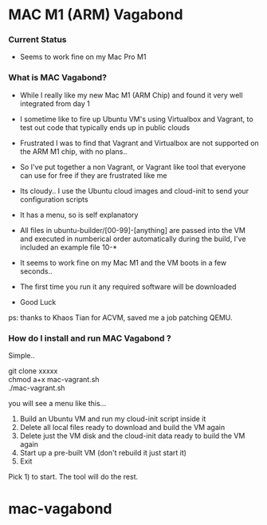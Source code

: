 # MAC M1 (ARM) Vagabond #

### Current Status ###

* Seems to work fine on my Mac Pro M1 

### What is MAC Vagabond? ###

* While I really like my new Mac M1 (ARM Chip) and found it very well integrated from day 1 
* I sometime like to fire up Ubuntu VM's using Virtualbox and Vagrant, to test out code that typically ends up in public clouds
* Frustrated I was to find that Vagrant and Virtualbox are not supported on the ARM M1 chip, with no plans..

* So I've put together a non Vagrant, or Vagrant like tool that everyone can use for free if they are frustrated like me
* Its cloudy.. I use the Ubuntu cloud images and cloud-init to send your configuration scripts
* It has a menu, so is self explanatory 
* All files in  ubuntu-builder/[00-99]-[anything]  are passed into the VM and executed in numberical order automatically during the build, I've included an example file 10-*
* It seems to work fine on my Mac M1 and the VM boots in a few seconds..
* The first time you run it any required software will be downloaded
* Good Luck

ps: thanks to Khaos Tian for ACVM, saved me a job patching QEMU.  

### How do I install and run MAC Vagabond ? ###

Simple..  

git clone xxxxx   
chmod a+x mac-vagrant.sh    
./mac-vagrant.sh    
  
you will see a menu like this...  
  
1) Build an Ubuntu VM and run my cloud-init script inside it 
2) Delete all local files ready to download and build the VM again   
3) Delete just the VM disk and the cloud-init data ready to build the VM again   
4) Start up a pre-built VM (don't rebuild it just start it) 
0) Exit  
  
Pick 1)  to start. The tool will do the rest.   


# mac-vagabond
